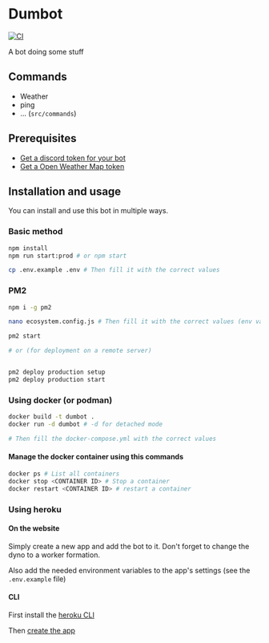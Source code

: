 # Dumbot

[![CI](https://github.com/tholeb/dumbot/actions/workflows/eslint.yml/badge.svg)](https://github.com/tholeb/dumbot/actions/workflows/eslint.yml)

A bot doing some stuff

## Commands

- Weather
- ping
- ... (`src/commands`)

## Prerequisites

- [Get a discord token for your bot](https://discord.com/developers/applications)
- [Get a Open Weather Map token](https://home.openweathermap.org/api_keys)

## Installation and usage

You can install and use this bot in multiple ways.

### Basic method

```bash
npm install
npm run start:prod # or npm start

cp .env.example .env # Then fill it with the correct values
```

### PM2

```bash
npm i -g pm2

nano ecosystem.config.js # Then fill it with the correct values (env vars, host, key, ...)

pm2 start

# or (for deployment on a remote server)


pm2 deploy production setup
pm2 deploy production start
```

### Using docker (or podman)

```bash
docker build -t dumbot .
docker run -d dumbot # -d for detached mode

# Then fill the docker-compose.yml with the correct values
```

#### Manage the docker container using this commands

```bash
docker ps # List all containers
docker stop <CONTAINER ID> # Stop a container
docker restart <CONTAINER ID> # restart a container
```

### Using heroku

#### On the website

Simply create a new app and add the bot to it.
Don't forget to change the dyno to a worker formation.

Also add the needed environment variables to the app's settings (see the `.env.example` file)

#### CLI

First install the [heroku CLI](https://devcenter.heroku.com/articles/heroku-cli)

Then [create the app](https://devcenter.heroku.com/articles/creating-apps#creating-a-named-app)
